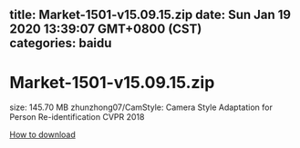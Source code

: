 
title: Market-1501-v15.09.15.zip
date: Sun Jan 19 2020 13:39:07 GMT+0800 (CST)    
categories: baidu
---

# Market-1501-v15.09.15.zip
size: 145.70 MB
 zhunzhong07/CamStyle: Camera Style Adaptation for Person Re-identification CVPR 2018
 

[How to download](https://bpcam.bemobtrk.com/go/2ceec3aa-1ca2-46d6-b9ff-aaa5c184517c?jno=3004)